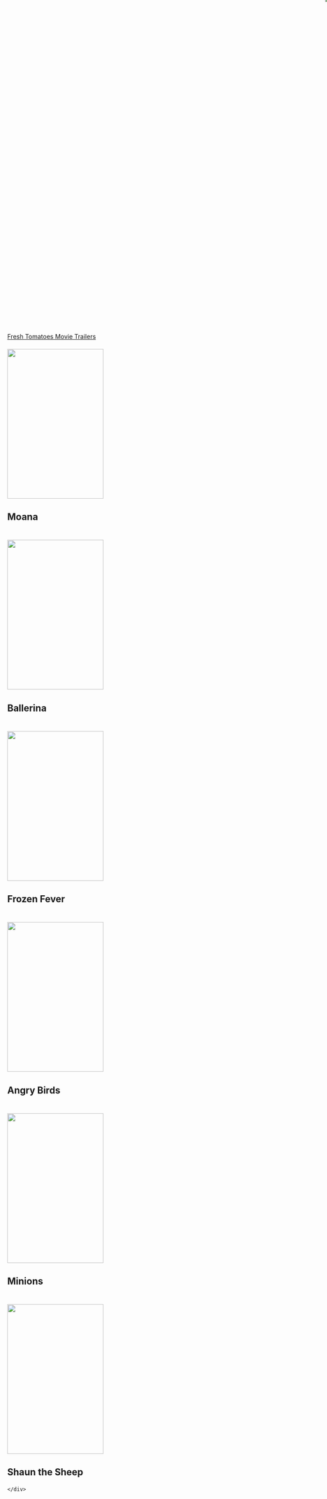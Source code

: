 
<!DOCTYPE html>
<html lang="en">
<head>
    <meta charset="utf-8">
    <title>Fresh Tomatoes!</title>
    <!-- Bootstrap 3 -->
    <link rel="stylesheet" href="https://netdna.bootstrapcdn.com/bootstrap/3.1.0/css/bootstrap.min.css">
    <link rel="stylesheet" href="https://netdna.bootstrapcdn.com/bootstrap/3.1.0/css/bootstrap-theme.min.css">
    <script src="http://code.jquery.com/jquery-1.10.1.min.js"></script>
    <script src="https://netdna.bootstrapcdn.com/bootstrap/3.1.0/js/bootstrap.min.js"></script>
    <style type="text/css" media="screen">
        body {
            padding-top: 80px;
        }
        #trailer .modal-dialog {
            margin-top: 200px;
            width: 640px;
            height: 480px;
        }
        .hanging-close {
            position: absolute;
            top: -12px;
            right: -12px;
            z-index: 9001;
        }
        #trailer-video {
            width: 100%;
            height: 100%;
        }
        .movie-tile {
            margin-bottom: 20px;
            padding-top: 20px;
        }
        .movie-tile:hover {
            background-color: #EEE;
            cursor: pointer;
        }
        .scale-media {
            padding-bottom: 56.25%;
            position: relative;
        }
        .scale-media iframe {
            border: none;
            height: 100%;
            position: absolute;
            width: 100%;
            left: 0;
            top: 0;
            background-color: white;
        }
    </style>
    <script type="text/javascript" charset="utf-8">
        // Pause the video when the modal is closed
        $(document).on('click', '.hanging-close, .modal-backdrop, .modal', function (event) {
            // Remove the src so the player itself gets removed, as this is the only
            // reliable way to ensure the video stops playing in IE
            $("#trailer-video-container").empty();
        });
        // Start playing the video whenever the trailer modal is opened
        $(document).on('click', '.movie-tile', function (event) {
            var trailerYouTubeId = $(this).attr('data-trailer-youtube-id')
            var sourceUrl = 'http://www.youtube.com/embed/' + trailerYouTubeId + '?autoplay=1&html5=1';
            $("#trailer-video-container").empty().append($("<iframe></iframe>", {
              'id': 'trailer-video',
              'type': 'text-html',
              'src': sourceUrl,
              'frameborder': 0
            }));
        });
        // Animate in the movies when the page loads
        $(document).ready(function () {
          $('.movie-tile').hide().first().show("fast", function showNext() {
            $(this).next("div").show("fast", showNext);
          });
        });
    </script>
</head>

  <body>
    <!-- Trailer Video Modal -->
    <div class="modal" id="trailer">
      <div class="modal-dialog">
        <div class="modal-content">
          <a href="#" class="hanging-close" data-dismiss="modal" aria-hidden="true">
            <img src="https://lh5.ggpht.com/v4-628SilF0HtHuHdu5EzxD7WRqOrrTIDi_MhEG6_qkNtUK5Wg7KPkofp_VJoF7RS2LhxwEFCO1ICHZlc-o_=s0#w=24&h=24"/>
          </a>
          <div class="scale-media" id="trailer-video-container">
          </div>
        </div>
      </div>
    </div>
    <!-- Main Page Content -->
    <div class="container">
      <div class="navbar navbar-inverse navbar-fixed-top" role="navigation">
        <div class="container">
          <div class="navbar-header">
            <a class="navbar-brand" href="#">Fresh Tomatoes Movie Trailers</a>
          </div>
        </div>
      </div>
    </div>
    <div class="container">
      
<div class="col-md-6 col-lg-4 movie-tile text-center" data-trailer-youtube-id="None" data-toggle="modal" data-target="#trailer">
    <img src="https://gss0.bdstatic.com/94o3dSag_xI4khGkpoWK1HF6hhy/baike/c0%3Dbaike220%2C5%2C5%2C220%2C73/sign=8771adad4f2309f7f362a54013676796/b7003af33a87e950fd114b5519385343fbf2b481.jpg" width="220" height="342">
    <h2>Moana</h2>
</div>

<div class="col-md-6 col-lg-4 movie-tile text-center" data-trailer-youtube-id="None" data-toggle="modal" data-target="#trailer">
    <img src="https://gss2.bdstatic.com/-fo3dSag_xI4khGkpoWK1HF6hhy/baike/c0%3Dbaike116%2C5%2C5%2C116%2C38/sign=9162be7bc1fcc3cea0cdc161f32cbded/e7cd7b899e510fb3d95645ced033c895d1430c1f.jpg" width="220" height="342">
    <h2>Ballerina</h2>
</div>

<div class="col-md-6 col-lg-4 movie-tile text-center" data-trailer-youtube-id="None" data-toggle="modal" data-target="#trailer">
    <img src="https://gss3.bdstatic.com/-Po3dSag_xI4khGkpoWK1HF6hhy/baike/c0%3Dbaike180%2C5%2C5%2C180%2C60/sign=3a3b557286025aafc73f76999a84c001/b21c8701a18b87d6cc57b8ad030828381f30fd6f.jpg" width="220" height="342">
    <h2>Frozen Fever</h2>
</div>

<div class="col-md-6 col-lg-4 movie-tile text-center" data-trailer-youtube-id="None" data-toggle="modal" data-target="#trailer">
    <img src="https://gss1.bdstatic.com/-vo3dSag_xI4khGkpoWK1HF6hhy/baike/c0%3Dbaike272%2C5%2C5%2C272%2C90/sign=b40d54a869061d95694b3f6a1a9d61b4/4e4a20a4462309f78d5e8082750e0cf3d7cad668.jpg" width="220" height="342">
    <h2>Angry Birds</h2>
</div>

<div class="col-md-6 col-lg-4 movie-tile text-center" data-trailer-youtube-id="None" data-toggle="modal" data-target="#trailer">
    <img src="https://gss1.bdstatic.com/9vo3dSag_xI4khGkpoWK1HF6hhy/baike/c0%3Dbaike220%2C5%2C5%2C220%2C73/sign=b11dbb55d22a283457ab3e593adca28f/30adcbef76094b367debb0a5a5cc7cd98d109d79.jpg" width="220" height="342">
    <h2>Minions</h2>
</div>

<div class="col-md-6 col-lg-4 movie-tile text-center" data-trailer-youtube-id="None" data-toggle="modal" data-target="#trailer">
    <img src="https://gss0.bdstatic.com/-4o3dSag_xI4khGkpoWK1HF6hhy/baike/c0%3Dbaike150%2C5%2C5%2C150%2C50/sign=0d97bc03b41bb0519b29bb7a5713b1d1/f603918fa0ec08faf5dda3865eee3d6d55fbda36.jpg" width="220" height="342">
    <h2>Shaun the Sheep</h2>
</div>

    </div>
  </body>
</html>
